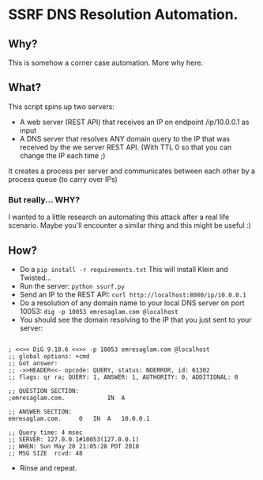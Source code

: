 # SSRF DNS Resolution Automation.

## Why?
This is somehow a corner case automation. More why here. 

## What?
This script spins up two servers:
- A web server (REST API) that receives an IP on endpoint /ip/10.0.0.1 as input
- A DNS server that resolves ANY domain query to the IP that was received by the we server REST API. (With TTL 0 so that you can change the IP each time ;) 

It creates a process per server and communicates between each other by a process queue (to carry over IPs)

### But really... WHY?
I wanted to a little research on automating this attack after a real life scenario. Maybe you'll encounter a similar thing and this might be useful :)

## How?
* Do a `pip install -r requirements.txt` This will install Klein and Twisted...
* Run the server: `python ssurf.py`
* Send an IP to the REST API: `curl http://localhost:8080/ip/10.0.0.1`
* Do a resolution of any domain name to your local DNS server on port 10053: `dig -p 10053 emresaglam.com @localhost`
* You should see the domain resolving to the IP that you just sent to your server:
```$ dig -p 10053 emresaglam.com @localhost

; <<>> DiG 9.10.6 <<>> -p 10053 emresaglam.com @localhost
;; global options: +cmd
;; Got answer:
;; ->>HEADER<<- opcode: QUERY, status: NOERROR, id: 61302
;; flags: qr ra; QUERY: 1, ANSWER: 1, AUTHORITY: 0, ADDITIONAL: 0

;; QUESTION SECTION:
;emresaglam.com.			IN	A

;; ANSWER SECTION:
emresaglam.com.		0	IN	A	10.0.0.1

;; Query time: 4 msec
;; SERVER: 127.0.0.1#10053(127.0.0.1)
;; WHEN: Sun May 20 21:05:28 PDT 2018
;; MSG SIZE  rcvd: 48
```

* Rinse and repeat.
